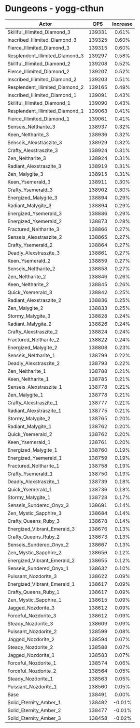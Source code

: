 # Dungeons - yogg-cthun
| Actor | DPS | Increase |
|---|:---:|:---:|
|Skillful_Illimited_Diamond_3|139331|0.61%|
|Inscribed_Illimited_Diamond_3|139325|0.60%|
|Fierce_Illimited_Diamond_3|139315|0.60%|
|Resplendent_Illimited_Diamond_3|139297|0.58%|
|Skillful_Illimited_Diamond_2|139208|0.52%|
|Fierce_Illimited_Diamond_2|139207|0.52%|
|Inscribed_Illimited_Diamond_2|139203|0.51%|
|Resplendent_Illimited_Diamond_2|139165|0.49%|
|Inscribed_Illimited_Diamond_1|139091|0.43%|
|Skillful_Illimited_Diamond_1|139090|0.43%|
|Resplendent_Illimited_Diamond_1|139063|0.41%|
|Fierce_Illimited_Diamond_1|139061|0.41%|
|Senseis_Neltharite_3|138937|0.32%|
|Keen_Neltharite_3|138936|0.32%|
|Senseis_Alexstraszite_3|138929|0.32%|
|Crafty_Alexstraszite_3|138924|0.31%|
|Zen_Neltharite_3|138924|0.31%|
|Radiant_Alexstraszite_3|138919|0.31%|
|Zen_Malygite_3|138915|0.31%|
|Keen_Ysemerald_3|138911|0.30%|
|Crafty_Ysemerald_3|138902|0.30%|
|Energized_Malygite_3|138894|0.29%|
|Radiant_Malygite_3|138894|0.29%|
|Energized_Ysemerald_3|138886|0.29%|
|Energized_Ysemerald_2|138873|0.28%|
|Fractured_Neltharite_3|138866|0.27%|
|Senseis_Alexstraszite_2|138865|0.27%|
|Crafty_Ysemerald_2|138864|0.27%|
|Deadly_Alexstraszite_3|138861|0.27%|
|Keen_Ysemerald_2|138859|0.27%|
|Senseis_Neltharite_2|138858|0.27%|
|Zen_Neltharite_2|138846|0.26%|
|Keen_Neltharite_2|138845|0.26%|
|Quick_Ysemerald_3|138842|0.25%|
|Radiant_Alexstraszite_2|138836|0.25%|
|Zen_Malygite_2|138833|0.25%|
|Stormy_Malygite_3|138828|0.24%|
|Radiant_Malygite_2|138826|0.24%|
|Crafty_Alexstraszite_2|138824|0.24%|
|Fractured_Neltharite_2|138822|0.24%|
|Energized_Malygite_2|138808|0.23%|
|Senseis_Neltharite_1|138799|0.22%|
|Deadly_Alexstraszite_2|138793|0.22%|
|Zen_Neltharite_1|138788|0.21%|
|Keen_Neltharite_1|138785|0.21%|
|Senseis_Alexstraszite_1|138778|0.21%|
|Zen_Malygite_1|138778|0.21%|
|Crafty_Alexstraszite_1|138777|0.21%|
|Radiant_Alexstraszite_1|138775|0.21%|
|Stormy_Malygite_2|138765|0.20%|
|Radiant_Malygite_1|138762|0.20%|
|Quick_Ysemerald_2|138762|0.20%|
|Keen_Ysemerald_1|138761|0.20%|
|Energized_Malygite_1|138760|0.19%|
|Energized_Ysemerald_1|138759|0.19%|
|Fractured_Neltharite_1|138758|0.19%|
|Crafty_Ysemerald_1|138750|0.19%|
|Deadly_Alexstraszite_1|138739|0.18%|
|Quick_Ysemerald_1|138736|0.18%|
|Stormy_Malygite_1|138728|0.17%|
|Senseis_Sundered_Onyx_3|138691|0.14%|
|Zen_Mystic_Sapphire_3|138684|0.14%|
|Crafty_Queens_Ruby_3|138678|0.14%|
|Energized_Vibrant_Emerald_3|138676|0.13%|
|Crafty_Queens_Ruby_2|138673|0.13%|
|Senseis_Sundered_Onyx_2|138667|0.13%|
|Zen_Mystic_Sapphire_2|138656|0.12%|
|Energized_Vibrant_Emerald_2|138655|0.12%|
|Senseis_Sundered_Onyx_1|138632|0.10%|
|Puissant_Nozdorite_3|138622|0.09%|
|Energized_Vibrant_Emerald_1|138617|0.09%|
|Crafty_Queens_Ruby_1|138617|0.09%|
|Zen_Mystic_Sapphire_1|138615|0.09%|
|Jagged_Nozdorite_3|138612|0.09%|
|Forceful_Nozdorite_3|138612|0.09%|
|Steady_Nozdorite_3|138609|0.09%|
|Puissant_Nozdorite_2|138599|0.08%|
|Jagged_Nozdorite_2|138594|0.07%|
|Steady_Nozdorite_2|138588|0.07%|
|Jagged_Nozdorite_1|138583|0.07%|
|Forceful_Nozdorite_1|138574|0.06%|
|Forceful_Nozdorite_2|138564|0.05%|
|Steady_Nozdorite_1|138563|0.05%|
|Puissant_Nozdorite_1|138560|0.05%|
|Base|138491|0.00%|
|Solid_Eternity_Amber_1|138482|-0.01%|
|Solid_Eternity_Amber_2|138477|-0.01%|
|Solid_Eternity_Amber_3|138458|-0.02%|
